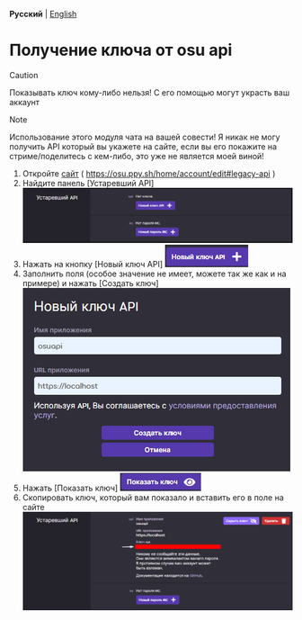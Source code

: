 **Русский** | [English](/publics/howgetosuapiEN.md)
# Получение ключа от osu api
> [!CAUTION]
> Показывать ключ кому-либо нельзя! С его помощью могут украсть ваш аккаунт

> [!NOTE]
> Использование этого модуля чата на вашей совести! Я никак не могу получить API который вы укажете на сайте, если вы его покажите на стриме/поделитесь с кем-либо, это уже не является моей виной!
1. Откройте [сайт](https://osu.ppy.sh/home/account/edit#legacy-api) ( https://osu.ppy.sh/home/account/edit#legacy-api )
2. Найдите панель [Устаревший API] ![.](/publics/osuapiscreen1.png)
3. Нажать на кнопку [Новый ключ API] ![.](/publics/osuapiscreen2.png)
4. Заполнить поля (особое значение не имеет, можете так же как и на примере) и нажать [Создать ключ] ![.](/publics/osuapiscreen3.png)
5. Нажать [Показать ключ] ![.](/publics/osuapiscreen4.png)
6. Скопировать ключ, который вам показало и вставить его в поле на сайте ![.](/publics/osuapiscreen5.png)
